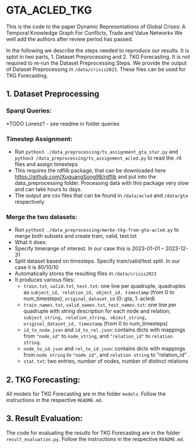 
# GTA_ACLED_TKG

This is the code to the paper Dynamic Representations of Global Crises: A Temporal Knowledge Graph For Conflicts, Trade and Value Networks
We well add the authors after review period has passed.

In the following we describe the steps needed to reproduce our results. It is splot in two parts, 1. Dataset Preprocessing and 2. TKG Forecasting.
It is not required to re-run the Dataset Preprocessing Steps. We provide the output of Dataset Preprocessing in ```/data/crisis2023```. These files can be used for TKG Forecasting.

## 1. Dataset Preprocessing 
### Sparql Queries:
*TODO Lorenz?  - see readme in folder queries

### Timestep Assignment:
* Run ```python3 ./data_preprocessing/ts_assignment_gta_star.py``` and ```python3 /data_preprocessing/ts_assignment_acled.py``` to read the .nt files and assign timesteps
* This requires the rdflib package, that can be downloaded here https://github.com/XuguangSong98/rdflib and put into the data_preprocessing folder. Processing data with this package very slow and can take hours to days.
* The output are csv files that can be found in ```/data/acled``` and ```/data/gta``` respectively

### Merge the two datasets:
* Run ```python3 ./data_preprocessing/merke-tkg-from-gta-acled.py``` to merge both subsets and create train, valid, test.txt
* What it does:
 * Specify timerange of interest. In our case this is 2023-01-01 – 2023-12-31
 * Split dataset based on timesteps. Specify train/valid/test split. In our case it is 80/10/10
 * Automatically stores the resulting files in ```/data/crisis2023```
* It produces various files:
  * ```train.txt```, ```valid.txt```, ```test.txt```: one line per quadruple, quadruples as ```subject_id, relation_id, object_id, timestamp``` (from 0 to num_timesteps), ```original_dataset_id``` (0: gta, 1: acled)
  * ```train_names.txt```, ```valid_names.txt```, ```test_names.txt```: one line per quadruple with string description for each node and relation; ```subject_string, relation_string, object_string, original_dataset_id, timestamp``` (from 0 to num_timesteps)
  * ```id_to_node.json``` and ```id_to_rel.json```: contains dicts with mappings from ```"node_id"``` to ```node_string```, and ```"relation_id"``` to ```relation string```.
  * ```node_to_id.json``` and ```rel_to_id.json```: contains dicts with mappings from ```node_string``` to ```"node_id"```, and ```relation string``` to "relation_id" .
  * ```stat.txt```: two entries, number of nodes, number of distinct relations


## 2. TKG Forecasting:
All models for TKG Forecasting are in the folder ```models```. Follow the instructions in the respective ```README.md```.


## 3. Result Evaluation:
The code for evaluating the results for TKG Forecasting are in the folder ```result_evaluation.py```. Follow the instructions in the respective ```README.md```.
